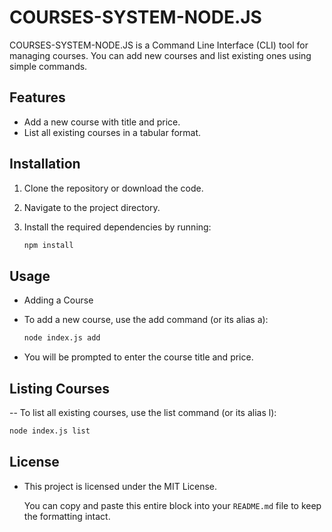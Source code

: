 # COURSES-SYSTEM-NODE.JS

COURSES-SYSTEM-NODE.JS is a Command Line Interface (CLI) tool for managing courses. You can add new courses and list existing ones using simple commands.

## Features

- Add a new course with title and price.
- List all existing courses in a tabular format.

## Installation

1. Clone the repository or download the code.
2. Navigate to the project directory.
3. Install the required dependencies by running:

   ```bash
   npm install
   ```

## Usage

- Adding a Course
- To add a new course, use the add command (or its alias a):

  ```bash
  node index.js add
  ```

- You will be prompted to enter the course title and price.

## Listing Courses

-- To list all existing courses, use the list command (or its alias l):

```bash
node index.js list
```

## License

- This project is licensed under the MIT License.

  You can copy and paste this entire block into your `README.md` file to keep the formatting intact.
